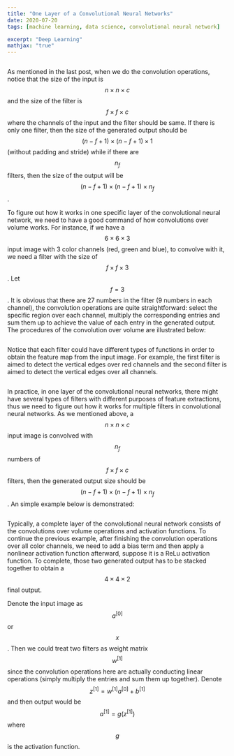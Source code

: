 ```yaml
---
title: "One Layer of a Convolutional Neural Networks"
date: 2020-07-20
tags: [machine learning, data science, convolutional neural network]

excerpt: "Deep Learning"
mathjax: "true"
---
```


<img src="{{ site.url }}{{ site.baseurl }}/images/one_layer_cnn/header_img.jpeg" alt="">

As mentioned in the last post, when we do the convolution operations, notice that the size of the input is $$n\times n\times c$$ and the size of the filter is $$f\times f\times c$$ where the channels of the input and the filter should be same. If there is only one filter, then the size of the generated output should be $$(n-f+1)\times (n-f+1) \times 1$$ (without padding and stride) while if there are $$n_f$$ filters, then the size of the output will be $$(n-f+1)\times (n-f+1) \times n_f$$.

To figure out how it works in one specific layer of the convolutional neural network, we need to have a good command of how convolutions over volume works. For instance, if we have a $$6\times6\times3$$ input image with 3 color channels (red, green and blue), to convolve with it, we need a filter with the size of $$f\times f\times 3$$. Let $$f=3$$. It is obvious that there are 27 numbers in the filter (9 numbers in each channel), the convolution operations are quite straightforward: select the specific region over each channel, multiply the corresponding entries and sum them up to achieve the value of each entry in the generated output. The procedures of the convolution over volume are illustrated below:

<img src="{{ site.url }}{{ site.baseurl }}/images/one_layer_cnn/conv_over_volume.PNG" alt="">

Notice that each filter could have different types of functions in order to obtain the feature map from the input image. For example, the first filter is aimed to detect the vertical edges over red channels and the second filter is aimed to detect the vertical edges over all channels.

<img src="{{ site.url }}{{ site.baseurl }}/images/one_layer_cnn/filters.PNG" alt="">

In practice, in one layer of the convolutional neural networks, there might have several types of filters with different purposes of feature extractions, thus we need to figure out how it works for multiple filters in convolutional neural networks. As we mentioned above, a $$n\times n\times c$$ input image is convolved with $$n_f $$ numbers of  $$f\times f\times c $$ filters, then the generated output size should be $$(n-f+1)\times (n-f+1)\times n_f$$. An simple example below is demonstrated:

<img src="{{ site.url }}{{ site.baseurl }}/images/one_layer_cnn/multiple_filters.PNG" alt="">

Typically, a complete layer of the convolutional neural network consists of the convolutions over volume operations and activation functions. To continue the previous example, after finishing the convolution operations over all color channels, we need to add a bias term and then apply a nonlinear activation function afterward, suppose it is a ReLu activation function. To complete, those two generated output has to be stacked together to obtain a $$4\times4\times2$$ final output.

Denote the input image as $$a^{[0]}$$ or $$x$$. Then we could treat two filters as weight matrix $$w^{[1]}$$ since the convolution operations here are actually conducting linear operations (simply multiply the entries and sum them up together). Denote $$z^{[1]}=w^{[1]}a^{[0]}+b^{[1]}$$ and then output would be $$a^{[1]}=g(z^{[1]})$$ where $$g$$ is the activation function.

<img src="{{ site.url }}{{ site.baseurl }}/images/one_layer_cnn/one_layer_procedure.PNG" alt="">
